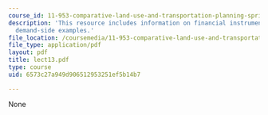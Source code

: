 ```yaml
---
course_id: 11-953-comparative-land-use-and-transportation-planning-spring-2006
description: 'This resource includes information on financial instruments: supply-and
  demand-side examples.'
file_location: /coursemedia/11-953-comparative-land-use-and-transportation-planning-spring-2006/6573c27a949d906512953251ef5b14b7_lect13.pdf
file_type: application/pdf
layout: pdf
title: lect13.pdf
type: course
uid: 6573c27a949d906512953251ef5b14b7

---
```

None